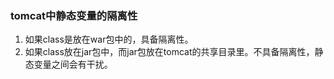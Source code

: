 ### tomcat中静态变量的隔离性

1.  如果class是放在war包中的，具备隔离性。
1.  如果class放在jar包中，而jar包放在tomcat的共享目录里。不具备隔离性，静态变量之间会有干扰。